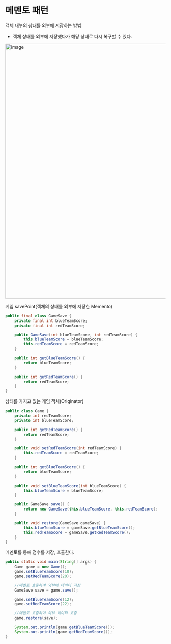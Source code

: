 # 메멘토 패턴
객체 내부의 상태를 외부에 저장하는 방법
- 객체 상태를 외부에 저장했다가 해당 상태로 다시 복구할 수 있다.

<img width="800" alt="image" src="https://github.com/hanuk96/TIL/assets/12428689/f646783e-eb9b-44cd-b214-7bc871e13cd9">

게임 savePoint(객체의 상태를 외부에 저장한 Memento)

```java
public final class GameSave {
    private final int blueTeamScore;
    private final int redTeamScore;

    public GameSave(int blueTeamScore, int redTeamScore) {
        this.blueTeamScore = blueTeamScore;
        this.redTeamScore = redTeamScore;
    }

    public int getBlueTeamScore() {
        return blueTeamScore;
    }

    public int getRedTeamScore() {
        return redTeamScore;
    }
}
```

상태를 가지고 있는 게임 객체(Originator)

```java
public class Game {
    private int redTeamScore;
    private int blueTeamScore;

    public int getRedTeamScore() {
        return redTeamScore;
    }

    public void setRedTeamScore(int redTeamScore) {
        this.redTeamScore = redTeamScore;
    }

    public int getBlueTeamScore() {
        return blueTeamScore;
    }

    public void setBlueTeamScore(int blueTeamScore) {
        this.blueTeamScore = blueTeamScore;
    }

    public GameSave save() {
        return new GameSave(this.blueTeamScore, this.redTeamScore);
    }

    public void restore(GameSave gameSave) {
        this.blueTeamScore = gameSave.getBlueTeamScore();
        this.redTeamScore = gameSave.getRedTeamScore();
    }
}
```

메멘토를 통해 점수를 저장, 호출한다.

```java
public static void main(String[] args) {
    Game game = new Game();
    game.setBlueTeamScore(10);
    game.setRedTeamScore(20);

    //메멘토 호출하여 외부에 데이터 저장
    GameSave save = game.save();

    game.setBlueTeamScore(12);
    game.setRedTeamScore(22);

    //메멘토 호출하여 외부 데이터 호출
    game.restore(save);

    System.out.println(game.getBlueTeamScore());
    System.out.println(game.getRedTeamScore());
}
```
